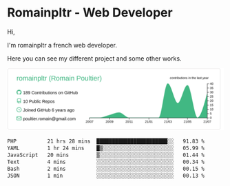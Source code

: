 # Romainpltr - Web Developer

Hi,

I'm romainpltr a french web developer.

Here you can see my different project and some other works.



[![](https://raw.githubusercontent.com/romainpltr/romainpltr/master/profile-summary-card-output/vue/0-profile-details.svg)](https://github.com/vn7n24fzkq/github-profile-summary-cards)

<!--START_SECTION:waka-->

```text
PHP          21 hrs 28 mins  ███████████████████████░░   91.83 %
YAML         1 hr 24 mins    █▒░░░░░░░░░░░░░░░░░░░░░░░   05.99 %
JavaScript   20 mins         ▒░░░░░░░░░░░░░░░░░░░░░░░░   01.44 %
Text         4 mins          ░░░░░░░░░░░░░░░░░░░░░░░░░   00.34 %
Bash         2 mins          ░░░░░░░░░░░░░░░░░░░░░░░░░   00.15 %
JSON         1 min           ░░░░░░░░░░░░░░░░░░░░░░░░░   00.13 %
```

<!--END_SECTION:waka-->
